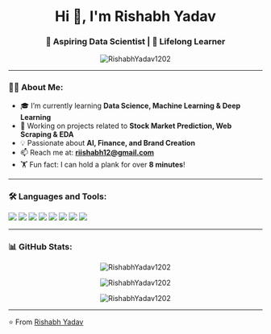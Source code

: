 <!-- GitHub Profile README.md Template -->

<h1 align="center">Hi 👋, I'm Rishabh Yadav </h1>
<h3 align="center">🚀 Aspiring Data Scientist | 🧠 Lifelong Learner</h3>

<p align="center">
  <img src="https://komarev.com/ghpvc/?username=RishabhYadav1202&label=Profile%20views&color=0e75b6&style=flat" alt="RishabhYadav1202" />
</p>

---

### 👨‍💻 About Me:

- 🎓 I’m currently learning **Data Science, Machine Learning & Deep Learning**
- 🌱 Working on projects related to **Stock Market Prediction, Web Scraping & EDA**
-  💡 Passionate about **AI, Finance, and Brand Creation**
- 📫 Reach me at: **riishabh12@gmail.com**
- 🏋️ Fun fact: I can hold a plank for over **8 minutes**!

---

### 🛠️ Languages and Tools:

<p align="left">
  <img src="https://img.shields.io/badge/Python-3776AB?style=for-the-badge&logo=python&logoColor=white"/>
  <img src="https://img.shields.io/badge/Jupyter-F37626.svg?style=for-the-badge&logo=Jupyter&logoColor=white"/>
  <img src="https://img.shields.io/badge/Pandas-150458?style=for-the-badge&logo=pandas&logoColor=white"/>
  <img src="https://img.shields.io/badge/Numpy-013243?style=for-the-badge&logo=numpy&logoColor=white"/>
  <img src="https://img.shields.io/badge/Matplotlib-11557c?style=for-the-badge&logo=matplotlib&logoColor=white"/>
  <img src="https://img.shields.io/badge/SQL-4479A1?style=for-the-badge&logo=MySQL&logoColor=white"/>
  <img src="https://img.shields.io/badge/Git-F05032?style=for-the-badge&logo=git&logoColor=white"/>
  <img src="https://img.shields.io/badge/GitHub-181717?style=for-the-badge&logo=github&logoColor=white"/>
</p>

---

### 📊 GitHub Stats:

<p align="center">
  <img src="https://github-readme-stats.vercel.app/api?username=RishabhYadav1202&show_icons=true&theme=tokyonight" alt="RishabhYadav1202" />
</p>

<p align="center">
  <img src="https://github-readme-streak-stats.herokuapp.com/?user=RishabhYadav1202&theme=tokyonight" alt="RishabhYadav1202" />
</p>

<p align="center">
  <img src="https://github-readme-stats.vercel.app/api/top-langs/?username=RishabhYadav1202&layout=compact&theme=tokyonight" alt="RishabhYadav1202" />
</p>

---


⭐️ From [Rishabh Yadav](https://github.com/RishabhYadav1202)


<!--
**RishabhYadav1202/RishabhYadav1202** is a ✨ _special_ ✨ repository because its `README.md` (this file) appears on your GitHub profile.

Here are some ideas to get you started:

- 🔭 I’m currently working on ...
- 🌱 I’m currently learning ...
- 👯 I’m looking to collaborate on ...
- 🤔 I’m looking for help with ...
- 💬 Ask me about ...
- 📫 How to reach me: ...
- 😄 Pronouns: ...
- ⚡ Fun fact: ...
-->
